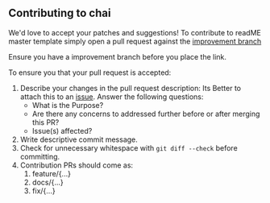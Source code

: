 ## Contributing to chai

We'd love to accept your patches and suggestions!
To contribute to readME master template simply open a pull request against the [improvement branch](https://github.com/droidconKE/chaitree/improvements)

Ensure you have a improvement branch before you place the link.

To ensure you that your pull request is accepted:

1. Describe your changes in the pull request description: Its Better to attach this to an [issue](https://github.com/droidconKE/chai/issues).
   Answer the following questions:
    - What is the Purpose?
    - Are there any concerns to addressed further before or after merging this PR?
    - Issue(s) affected?
2. Write descriptive commit message.
3. Check for unnecessary whitespace with `git diff --check` before committing.
4. Contribution PRs should come as:
   1. feature/{...}
   2. docs/{...}
   3. fix/{...}

